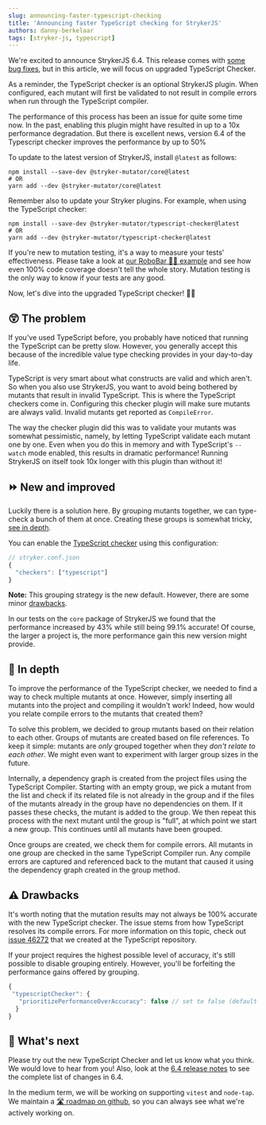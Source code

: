 ```yaml
---
slug: announcing-faster-typescript-checking
title: 'Announcing faster TypeScript checking for StrykerJS'
authors: danny-berkelaar
tags: [stryker-js, typescript]
---
```


We're excited to announce StrykerJS 6.4. This release comes with [some bug fixes](https://github.com/stryker-mutator/stryker-js/releases/tag/v6.4.0), but in this article, we will focus on upgraded TypeScript Checker.

As a reminder, the TypeScript checker is an optional StrykerJS plugin. When configured, each mutant will first be validated to not result in compile errors when run through the TypeScript compiler.

The performance of this process has been an issue for quite some time now. In the past, enabling this plugin might have resulted in up to a 10x performance degradation. But there is excellent news, version 6.4 of the Typescript checker improves the performance by up to 50%

<!-- truncate -->

To update to the latest version of StrykerJS, install `@latest` as follows:

```shell
npm install --save-dev @stryker-mutator/core@latest
# OR
yarn add --dev @stryker-mutator/core@latest
```

Remember also to update your Stryker plugins. For example, when using the TypeScript checker:

```shell
npm install --save-dev @stryker-mutator/typescript-checker@latest
# OR
yarn add --dev @stryker-mutator/typescript-checker@latest
```

If you're new to mutation testing, it's a way to measure your tests' effectiveness. Please take a look at [our RoboBar 🤖🍷 example](https://stryker-mutator.io/example) and see how even 100% code coverage doesn't tell the whole story. Mutation testing is the only way to know if your tests are any good.

Now, let's dive into the upgraded TypeScript checker! 🏊‍♂️

## 😲 The problem

If you've used TypeScript before, you probably have noticed that running the TypeScript can be pretty slow. However, you generally accept this because of the incredible value type checking provides in your day-to-day life.

TypeScript is very smart about what constructs are valid and which aren't. So when you also use StrykerJS, you want to avoid being bothered by mutants that result in invalid TypeScript. This is where the TypeScript checkers come in. Configuring this checker plugin will make sure mutants are always valid. Invalid mutants get reported as `CompileError`.

The way the checker plugin did this was to validate your mutants was somewhat pessimistic, namely, by letting TypeScript validate each mutant one by one. Even when you do this in memory and with TypeScript's `--watch` mode enabled, this results in dramatic performance! Running StrykerJS on itself took 10x longer with this plugin than without it!

## ⏩ New and improved

Luckily there is a solution here. By grouping mutants together, we can type-check a bunch of them at once. Creating these groups is somewhat tricky, [see in depth](#-in-depth).

You can enable the [TypeScript checker](/docs/stryker-js/typescript-checker/) using this configuration:

```js
// stryker.conf.json
{
  "checkers": ["typescript"]
}
```

**Note:** This grouping strategy is the new default. However, there are some minor [drawbacks](#-drawbacks).

In our tests on the `core` package of StrykerJS we found that the performance increased by 43% while still being 99.1% accurate! Of course, the larger a project is, the more performance gain this new version might provide.

## 🔎 In depth

To improve the performance of the TypeScript checker, we needed to find a way to check multiple mutants at once. However, simply inserting all mutants into the project and compiling it wouldn't work! Indeed, how would you relate compile errors to the mutants that created them?

To solve this problem, we decided to group mutants based on their relation to each other. Groups of mutants are created based on file references. To keep it simple: mutants are _only_ grouped together when they _don't relate to each other_. We might even want to experiment with larger group sizes in the future.

Internally, a dependency graph is created from the project files using the TypeScript Compiler. Starting with an empty group, we pick a mutant from the list and check if its related file is not already in the group and if the files of the mutants already in the group have no dependencies on them. If it passes these checks, the mutant is added to the group. We then repeat this process with the next mutant until the group is "full", at which point we start a new group. This continues until all mutants have been grouped.

Once groups are created, we check them for compile errors. All mutants in one group are checked in the same TypeScript Compiler run. Any compile errors are captured and referenced back to the mutant that caused it using the dependency graph created in the group method.

## ⚠ Drawbacks

It's worth noting that the mutation results may not always be 100% accurate with the new TypeScript checker. The issue stems from how TypeScript resolves its compile errors. For more information on this topic, check out [issue 46272](https://github.com/microsoft/TypeScript/issues/46272) that we created at the TypeScript repository.

If your project requires the highest possible level of accuracy, it's still possible to disable grouping entirely. However, you'll be forfeiting the performance gains offered by grouping.

```js
{
 "typescriptChecker": {
   "prioritizePerformanceOverAccuracy": false // set to false (default true)
  }
}
```

## 🔮 What's next

Please try out the new TypeScript Checker and let us know what you think. We would love to hear from you! Also, look at the [6.4 release notes](https://github.com/stryker-mutator/stryker-js/releases/tag/v6.4.0) to see the complete list of changes in 6.4.

In the medium term, we will be working on supporting `vitest` and `node-tap`. We maintain a [🛣 roadmap on github](https://github.com/stryker-mutator/stryker-js/wiki/Roadmap), so you can always see what we're actively working on.
